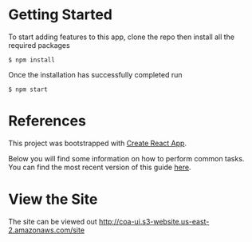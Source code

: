 # Getting Started
To start adding features to this app, clone the repo then install all the required packages
```
$ npm install
```

Once the installation has successfully completed run
```
$ npm start
```

# References

This project was bootstrapped with [Create React App](https://github.com/facebookincubator/create-react-app).

Below you will find some information on how to perform common tasks.<br>
You can find the most recent version of this guide [here](https://github.com/facebookincubator/create-react-app/blob/master/packages/react-scripts/template/README.md).

# View the Site

The site can be viewed out http://coa-ui.s3-website.us-east-2.amazonaws.com/site
